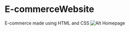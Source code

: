 # E-commerceWebsite
E-commerce made using HTML and CSS
![Alt Homepage](C:\Users\Lenovo\OneDrive\Desktop\E-commerceWeb)
